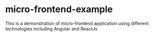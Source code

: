 # micro-frontend-example
This is a demonstration of micro-frontend application using different technologies including Angular and ReactJs
